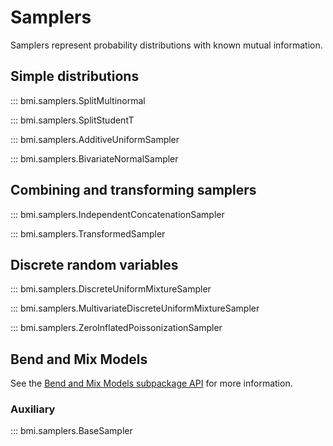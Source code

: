 # Samplers

Samplers represent probability distributions with known mutual information.

## Simple distributions

::: bmi.samplers.SplitMultinormal

::: bmi.samplers.SplitStudentT

::: bmi.samplers.AdditiveUniformSampler

::: bmi.samplers.BivariateNormalSampler

## Combining and transforming samplers

::: bmi.samplers.IndependentConcatenationSampler

::: bmi.samplers.TransformedSampler

## Discrete random variables

::: bmi.samplers.DiscreteUniformMixtureSampler

::: bmi.samplers.MultivariateDiscreteUniformMixtureSampler

::: bmi.samplers.ZeroInflatedPoissonizationSampler

## Bend and Mix Models

See the [Bend and Mix Models subpackage API](bmm.md) for more information.

### Auxiliary

::: bmi.samplers.BaseSampler
